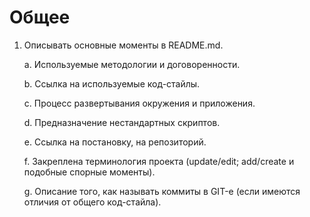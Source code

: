 # Общее

1. Описывать основные моменты в README.md.

   a. Используемые методологии и договоренности.

   b. Ссылка на используемые код-стайлы.

   c. Процесс развертывания окружения и приложения.

   d. Предназначение нестандартных скриптов.

   e. Ссылка на постановку, на репозиторий.

   f. Закреплена терминология проекта (update/edit; add/create и подобные спорные моменты).

   g. Описание того, как называть коммиты в GIT-е (если имеются отличия от общего код-стайла).
